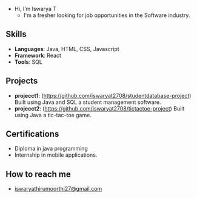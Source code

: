 -  Hi, I’m Iswarya T
    - I'm a fresher looking for job opportunities in the Software industry.
## Skills
- **Languages**: Java, HTML, CSS, Javascript
- **Framework**: React
- **Tools**:  SQL
  
## Projects
- **projecct1**: (https://github.com/iswaryat2708/studentdatabase-project) Built using Java and SQL a student management software.
- **projecct2**: (https://github.com/iswaryat2708/tictactoe-project) Built using Java a tic-tac-toe game.
  
## Certifications
- Diploma in java programming
- Internship in mobile applications.

## How to reach me
- iswaryathirumoorthi27@gmail.com

<!---
iswaryat2708/iswaryat2708 is a ✨ special ✨ repository because its `README.md` (this file) appears on your GitHub profile.
You can click the Preview link to take a look at your changes.
--->

